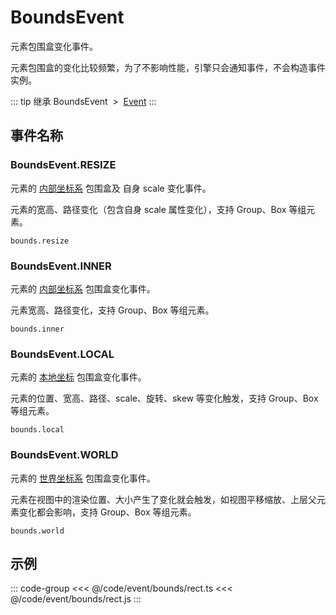 # BoundsEvent

元素包围盒变化事件。

元素包围盒的变化比较频繁，为了不影响性能，引擎只会通知事件，不会构造事件实例。

::: tip 继承
BoundsEvent &nbsp;>&nbsp; [Event](../basic/Event.md)
:::

## 事件名称

### BoundsEvent.RESIZE

元素的 [内部坐标系](/guide/advanced/coordinate.md#inner-内部坐标系) 包围盒及 自身 scale 变化事件。

元素的宽高、路径变化（包含自身 scale 属性变化），支持 Group、Box 等组元素。

`bounds.resize`

### BoundsEvent.INNER

元素的 [内部坐标系](/guide/advanced/coordinate.md#inner-内部坐标系) 包围盒变化事件。

元素宽高、路径变化，支持 Group、Box 等组元素。

`bounds.inner`

### BoundsEvent.LOCAL

元素的 [本地坐标](/guide/advanced/coordinate.md#local-本地坐标系) 包围盒变化事件。

元素的位置、宽高、路径、scale、旋转、skew 等变化触发，支持 Group、Box 等组元素。

`bounds.local`

### BoundsEvent.WORLD

元素的 [世界坐标系](/guide/advanced/coordinate.md#world-世界坐标系) 包围盒变化事件。

元素在视图中的渲染位置、大小产生了变化就会触发，如视图平移缩放、上层父元素变化都会影响，支持 Group、Box 等组元素。

`bounds.world`

## 示例

::: code-group
<<< @/code/event/bounds/rect.ts
<<< @/code/event/bounds/rect.js
:::
